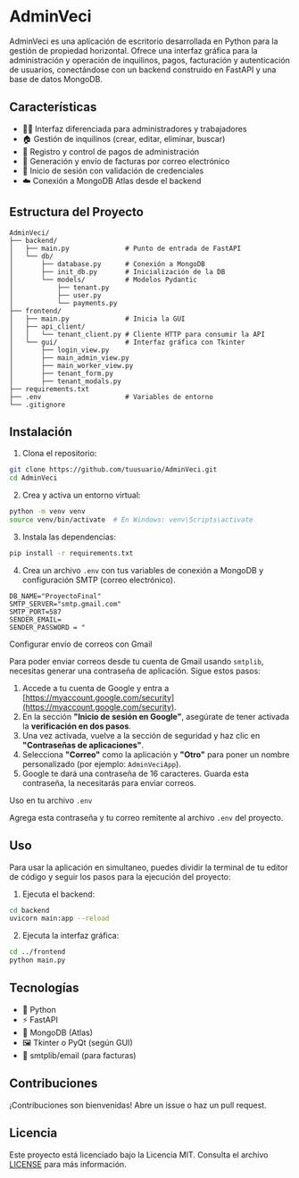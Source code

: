 # AdminVeci

AdminVeci es una aplicación de escritorio desarrollada en Python para la gestión de propiedad horizontal. Ofrece una interfaz gráfica para la administración y operación de inquilinos, pagos, facturación y autenticación de usuarios, conectándose con un backend construido en FastAPI y una base de datos MongoDB.

## Características

- 🧑‍💼 Interfaz diferenciada para administradores y trabajadores
- 🏠 Gestión de inquilinos (crear, editar, eliminar, buscar)
- 💸 Registro y control de pagos de administración
- 📄 Generación y envío de facturas por correo electrónico
- 🔐 Inicio de sesión con validación de credenciales
- ☁️ Conexión a MongoDB Atlas desde el backend

## Estructura del Proyecto

```
AdminVeci/
├── backend/
│   ├── main.py              # Punto de entrada de FastAPI
│   └── db/
│       ├── database.py      # Conexión a MongoDB
│       ├── init_db.py       # Inicialización de la DB
│       └── models/          # Modelos Pydantic
│           ├── tenant.py
│           ├── user.py
│           └── payments.py
├── frontend/
│   ├── main.py              # Inicia la GUI
│   ├── api_client/
│   │   └── tenant_client.py # Cliente HTTP para consumir la API
│   └── gui/                 # Interfaz gráfica con Tkinter
│       ├── login_view.py
│       ├── main_admin_view.py
│       ├── main_worker_view.py
│       ├── tenant_form.py
│       ├── tenant_modals.py
├── requirements.txt
├── .env                     # Variables de entorno
└── .gitignore
```

## Instalación

1. Clona el repositorio:
```bash
git clone https://github.com/tuusuario/AdminVeci.git
cd AdminVeci
```

2. Crea y activa un entorno virtual:
```bash
python -m venv venv
source venv/bin/activate  # En Windows: venv\Scripts\activate
```

3. Instala las dependencias:
```bash
pip install -r requirements.txt
```

4. Crea un archivo `.env` con tus variables de conexión a MongoDB y configuración SMTP (correo electrónico).
```MONGO_URI="mongodb+srv://<db_username>:<db_password>@proyectofinal-6315.87hywsi.mongodb.net/?retryWrites=true&w=majority&appName=ProyectoFinal-6315"
DB_NAME="ProyectoFinal"
SMTP_SERVER="smtp.gmail.com"
SMTP_PORT=587
SENDER_EMAIL=
SENDER_PASSWORD = "
```
  Configurar envío de correos con Gmail
  
  Para poder enviar correos desde tu cuenta de Gmail usando `smtplib`, necesitas generar una contraseña de aplicación. Sigue estos pasos:
  
  1. Accede a tu cuenta de Google y entra a [https://myaccount.google.com/security](https://myaccount.google.com/security).
  2. En la sección **"Inicio de sesión en Google"**, asegúrate de tener activada la **verificación en dos pasos**.
  3. Una vez activada, vuelve a la sección de seguridad y haz clic en **"Contraseñas de aplicaciones"**.
  4. Selecciona **"Correo"** como la aplicación y **"Otro"** para poner un nombre personalizado (por ejemplo: `AdminVeciApp`).
  5. Google te dará una contraseña de 16 caracteres. Guarda esta contraseña, la necesitarás para enviar correos.
  
  Uso en tu archivo `.env`
  
  Agrega esta contraseña y tu correo remitente al archivo `.env` del proyecto.
   

## Uso
Para usar la aplicación en simultaneo, puedes dividir la terminal de tu editor de código y seguir los pasos para la ejecución del proyecto:

1. Ejecuta el backend:
```bash
cd backend
uvicorn main:app --reload
```

2. Ejecuta la interfaz gráfica:
```bash
cd ../frontend
python main.py
```

## Tecnologías

- 🐍 Python
- ⚡ FastAPI
- 🍃 MongoDB (Atlas)
- 🖼️ Tkinter o PyQt (según GUI)
- 📧 smtplib/email (para facturas)

## Contribuciones

¡Contribuciones son bienvenidas! Abre un issue o haz un pull request.

## Licencia

Este proyecto está licenciado bajo la Licencia MIT. Consulta el archivo [LICENSE](./LICENSE) para más información.
